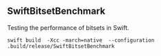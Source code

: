 ## SwiftBitsetBenchmark

Testing the performance of bitsets in Swift.


```
swift build  -Xcc -march=native  --configuration
.build/release/SwiftBitsetBenchmark
```
